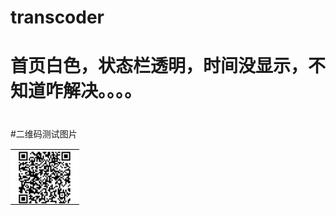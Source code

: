 # transcoder
# 首页白色，状态栏透明，时间没显示，不知道咋解决。。。。
#
#二维码测试图片

![image](https://github.com/laiyuchenrushuang/transcoder/blob/master/qr.png)
